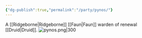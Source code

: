 ```yaml
---
{"dg-publish":true,"permalink":"/party/pynos/"}
---
```


A [[Ridgeborne\|Ridgeborne]] [[Faun\|Faun]] warden of renewal [[Druid\|Druid]].
![pynos.png|300](/img/user/_assets/pynos.png)
